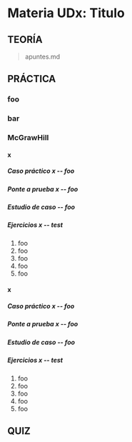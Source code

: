 # Materia UDx: Titulo

<Table of contents>

## TEORÍA

> apuntes.md

## PRÁCTICA

### foo
### bar
### McGrawHill

#### x

##### Caso práctico x -- foo
##### Ponte a prueba x -- foo
##### Estudio de caso -- foo
##### Ejercicios x -- test

1. foo
2. foo
3. foo
4. foo
5. foo

#### x

##### Caso práctico x -- foo
##### Ponte a prueba x -- foo
##### Estudio de caso -- foo
##### Ejercicios x -- test

1. foo
2. foo
3. foo
4. foo
5. foo

## QUIZ
